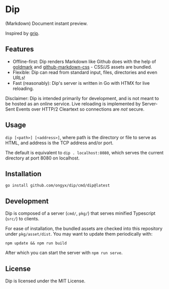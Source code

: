 # Dip

(Markdown) Document instant preview.

Inspired by [grip].

## Features

- Offline-first: Dip renders Markdown like Github does with the help of [goldmark] and [github-markdown-css] - CSS/JS assets are bundled.
- Flexible: Dip can read from standard input, files, directories and even URLs!
- Fast (reasonably): Dip's server is written in Go with HTMX for live reloading.

Disclaimer: Dip is intended primarily for development, and is not meant to be hosted as an online service.
Live reloading is implemented by Server-Sent Events over HTTP/2 Cleartext so connections are _not_ secure.

## Usage

`dip [<path>] [<address>]`, where path is the directory or file to serve as HTML, and address is the TCP address and/or port.

The default is equivalent to `dip . localhost:8080`, which serves the current directory at port 8080 on localhost.

## Installation

```
go install github.com/ongyx/dip/cmd/dip@latest
```

## Development

Dip is composed of a server (`cmd/`, `pkg/`) that serves minified Typescript (`src/`) to clients.

For ease of installation, the bundled assets are checked into this repository under `pkg/asset/dist`.
You may want to update them periodically with:

```
npm update && npm run build
```

After which you can start the server with `npm run serve`.

## License

Dip is licensed under the MIT License.

[grip]: https://github.com/joeyespo/grip
[goldmark]: https://github.com/yuin/goldmark
[fsnotify]: https://github.com/fsnotify/fsnotify
[github-markdown-css]: https://github.com/sindresorhus/github-markdown-css
